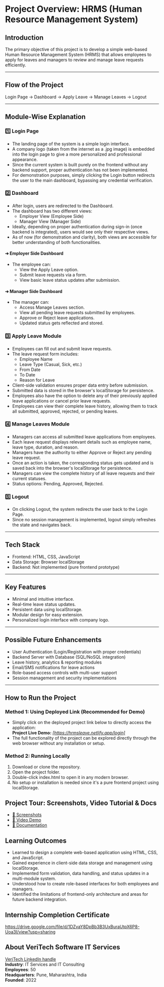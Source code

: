 # Project Overview: HRMS (Human Resource Management System)

## Introduction
The primary objective of this project is to develop a simple web-based Human Resource Management System (HRMS) that allows employees to apply for leaves and managers to review and manage leave requests efficiently.

---

## Flow of the Project
Login Page → Dashboard → Apply Leave → Manage Leaves → Logout

---

## Module-Wise Explanation

### 1️⃣ Login Page
- The landing page of the system is a simple login interface.
- A company logo (taken from the internet as a .jpg image) is embedded into the login page to give a more personalized and professional appearance.
- Since the current system is built purely on the frontend without any backend support, proper authentication has not been implemented.
- For demonstration purposes, simply clicking the Login button redirects the user to the main dashboard, bypassing any credential verification.

### 2️⃣ Dashboard
- After login, users are redirected to the Dashboard.
- The dashboard has two different views:
  - Employer View (Employee Side)
  - Manager View (Manager Side)
- Ideally, depending on proper authentication during sign-in (once backend is integrated), users would see only their respective views.
- As of now (for demonstration and clarity), both views are accessible for better understanding of both functionalities.

#### ➔ Employer Side Dashboard
- The employee can:
  - View the Apply Leave option.
  - Submit leave requests via a form.
  - View basic leave status updates after submission.

#### ➔ Manager Side Dashboard
- The manager can:
  - Access Manage Leaves section.
  - View all pending leave requests submitted by employees.
  - Approve or Reject leave applications.
  - Updated status gets reflected and stored.

### 3️⃣ Apply Leave Module
- Employees can fill out and submit leave requests.
- The leave request form includes:
  - Employee Name
  - Leave Type (Casual, Sick, etc.)
  - From Date
  - To Date
  - Reason for Leave
- Client-side validation ensures proper data entry before submission.
- Submitted data is stored in the browser's localStorage for persistence.
- Employees also have the option to delete any of their previously applied leave applications or cancel prior leave requests.
- Employees can view their complete leave history, allowing them to track all submitted, approved, rejected, or pending leaves.

### 4️⃣ Manage Leaves Module
- Managers can access all submitted leave applications from employees.
- Each leave request displays relevant details such as employee name, leave type, duration, and reason.
- Managers have the authority to either Approve or Reject any pending leave request.
- Once an action is taken, the corresponding status gets updated and is saved back into the browser's localStorage for persistence.
- Managers can view the complete history of all leave requests and their current statuses.
- Status options: Pending, Approved, Rejected.

### 5️⃣ Logout
- On clicking Logout, the system redirects the user back to the Login Page.
- Since no session management is implemented, logout simply refreshes the state and navigates back.

---

## Tech Stack
- Frontend: HTML, CSS, JavaScript
- Data Storage: Browser localStorage
- Backend: Not implemented (pure frontend prototype)

---

## Key Features
- Minimal and intuitive interface.
- Real-time leave status updates.
- Persistent data using localStorage.
- Modular design for easy extension.
- Personalized login interface with company logo.

---

## Possible Future Enhancements
- User Authentication (Login/Registration with proper credentials)
- Backend Server with Database (SQL/NoSQL integration)
- Leave history, analytics & reporting modules
- Email/SMS notifications for leave actions
- Role-based access controls with multi-user support
- Session management and security implementations

---

## How to Run the Project

### Method 1: Using Deployed Link (Recommended for Demo)
- Simply click on the deployed project link below to directly access the application:  
**Project Live Demo:** *[https://hrmsleave.netlify.app/login]*
- The full functionality of the project can be explored directly through the web browser without any installation or setup.

### Method 2: Running Locally
1. Download or clone the repository.
2. Open the project folder.
3. Double-click index.html to open it in any modern browser.
4. No setup or installation is needed since it's a pure frontend project using localStorage.

## Project Tour: Screenshots, Video Tutorial & Docs

- [📸 Screenshots](https://drive.google.com/drive/folders/1nW9YxioGLRqwD73iMkZ4iZvaKqnP42L6?usp=drive_link)
- [🎥 Video Demo](https://drive.google.com/file/d/1OARtiYdQ_BcGCKBbd1ArT9oYFea1dldA/view?usp=drive_link)
- [📄 Documentation](https://drive.google.com/file/d/1MUEaShEZwG09kzweD1-FqSnS4iKyuVPz/view?usp=drive_link)


## Learning Outcomes
- Learned to design a complete web-based application using HTML, CSS, and JavaScript.
- Gained experience in client-side data storage and management using localStorage.
- Implemented form validation, data handling, and status updates in a multi-module system.
- Understood how to create role-based interfaces for both employees and managers.
- Identified the limitations of frontend-only architecture and areas for future backend integration.

## Internship Completion Certificate
https://drive.google.com/file/d/1DZvaY8DpBb3B3UxBuraUtpX6P8-Uoa3I/view?usp=sharing

## About VeriTech Software IT Services
[VeriTech LinkedIn handle](https://www.linkedin.com/company/veritech-software-it-services-pvt-ltd/posts/?feedView=all)  
**Industry**: IT Services and IT Consulting  
**Employees**: 50  
**Headquarters**: Pune, Maharashtra, India  
**Founded**: 2022

